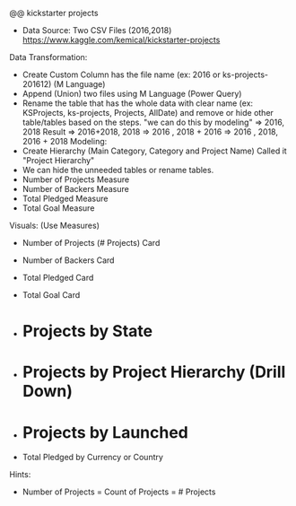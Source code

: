 @@ kickstarter projects
- Data Source: Two CSV Files (2016,2018)
https://www.kaggle.com/kemical/kickstarter-projects

Data Transformation:
- Create Custom Column has the file name (ex: 2016 or ks-projects-201612) (M Language)
- Append (Union) two files using M Language (Power Query)
- Rename the table that has the whole data with clear name (ex: KSProjects, ks-projects, Projects, AllDate) and remove or hide other table/tables based on the steps. "we can do this by modeling"
=> 2016, 2018
   Result => 2016+2018, 2018
          => 2016 , 2018 + 2016
          => 2016 , 2018, 2016 + 2018
Modeling:
- Create Hierarchy (Main Category, Category and Project Name) Called it "Project Hierarchy"  
- We can hide the unneeded tables or rename tables.
- Number of Projects Measure
- Number of Backers Measure
- Total Pledged Measure 
- Total Goal Measure

Visuals: (Use Measures)
- Number of Projects (# Projects) Card
- Number of Backers Card
- Total Pledged Card
- Total Goal Card

- # Projects by State
- # Projects by Project Hierarchy (Drill Down)
- # Projects by Launched
- Total Pledged by Currency or Country

Hints: 
- Number of Projects = Count of Projects = # Projects
